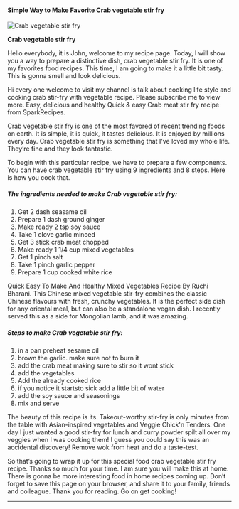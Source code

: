            

#### Simple Way to Make Favorite Crab vegetable stir fry

![Crab vegetable stir fry](https://img-global.cpcdn.com/recipes/6072379054751744/751x532cq70/crab-vegetable-stir-fry-recipe-main-photo.jpg)

**Crab vegetable stir fry**

Hello everybody, it is John, welcome to my recipe page. Today, I will show you a way to prepare a distinctive dish, crab vegetable stir fry. It is one of my favorites food recipes. This time, I am going to make it a little bit tasty. This is gonna smell and look delicious.

Hi every one welcome to visit my channel is talk about cooking life style and cooking crab stir-fry with vegetable recipe. Please subscribe me to view more. Easy, delicious and healthy Quick & easy Crab meat stir fry recipe from SparkRecipes.

Crab vegetable stir fry is one of the most favored of recent trending foods on earth. It is simple, it is quick, it tastes delicious. It is enjoyed by millions every day. Crab vegetable stir fry is something that I’ve loved my whole life. They’re fine and they look fantastic.

To begin with this particular recipe, we have to prepare a few components. You can have crab vegetable stir fry using 9 ingredients and 8 steps. Here is how you cook that.

##### The ingredients needed to make Crab vegetable stir fry:

1.  Get 2 dash seasame oil
2.  Prepare 1 dash ground ginger
3.  Make ready 2 tsp soy sauce
4.  Take 1 clove garlic minced
5.  Get 3 stick crab meat chopped
6.  Make ready 1 1/4 cup mixed vegetables
7.  Get 1 pinch salt
8.  Take 1 pinch garlic pepper
9.  Prepare 1 cup cooked white rice

Quick Easy To Make And Healthy Mixed Vegetables Recipe By Ruchi Bharani. This Chinese mixed vegetable stir-fry combines the classic Chinese flavours with fresh, crunchy vegetables. It is the perfect side dish for any oriental meal, but can also be a standalone vegan dish. I recently served this as a side for Mongolian lamb, and it was amazing.

##### Steps to make Crab vegetable stir fry:

1.  in a pan preheat sesame oil
2.  brown the garlic. make sure not to burn it
3.  add the crab meat making sure to stir so it wont stick
4.  add the vegetables
5.  Add the already cooked rice
6.  if you notice it startsto sick add a little bit of water
7.  add the soy sauce and seasonings
8.  mix and serve

The beauty of this recipe is its. Takeout-worthy stir-fry is only minutes from the table with Asian-inspired vegetables and Veggie Chick'n Tenders. One day I just wanted a good stir-fry for lunch and curry powder spilt all over my veggies when I was cooking them! I guess you could say this was an accidental discovery! Remove wok from heat and do a taste-test.

So that’s going to wrap it up for this special food crab vegetable stir fry recipe. Thanks so much for your time. I am sure you will make this at home. There is gonna be more interesting food in home recipes coming up. Don’t forget to save this page on your browser, and share it to your family, friends and colleague. Thank you for reading. Go on get cooking!

* * *
